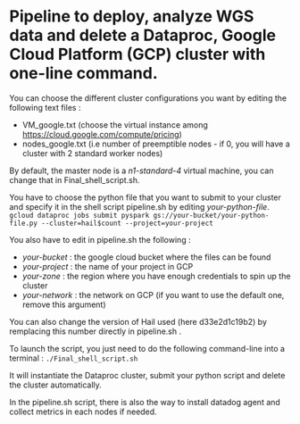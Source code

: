 # Pipeline to deploy, analyze WGS data and delete a Dataproc, Google Cloud Platform (GCP) cluster with one-line command. 

You can choose the different cluster configurations you want by editing the following text files :

- VM_google.txt (choose the virtual instance among https://cloud.google.com/compute/pricing) 
- nodes_google.txt (i.e number of preemptible nodes - if 0, you will have a cluster with 2 standard worker nodes)  

By default, the master node is a *n1-standard-4* virtual machine, you can change that in Final_shell_script.sh.

You have to choose the python file that you want to submit to your cluster and specify it in the shell script pipeline.sh by editing *your-python-file*. 
``` gcloud dataproc jobs submit pyspark gs://your-bucket/your-python-file.py --cluster=hail$count --project=your-project ```

You also have to edit in pipeline.sh the following :
- *your-bucket* : the google cloud bucket where the files can be found 
- *your-project* : the name of your project in GCP 
- *your-zone* : the region where you have enough credentials to spin up the cluster 
- *your-network* : the network on GCP (if you want to use the default one, remove this argument)

You can also change the version of Hail used (here d33e2d1c19b2) by remplacing this number directly in pipeline.sh .

To launch the script, you just need to do the following command-line into a terminal : 
```./Final_shell_script.sh ```

It will instantiate the Dataproc cluster, submit your python script and delete the cluster automatically. 

In the pipeline.sh script, there is also the way to install datadog agent and collect metrics in each nodes if needed. 
